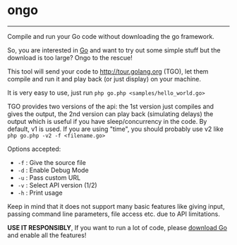 ongo
====
- - -

Compile and run your Go code without downloading the go framework.

So, you are interested in [Go](http://golang.org/) and want to try out some simple stuff but the download is too large? Ongo to the rescue!

This tool will send your code to http://tour.golang.org (TGO), let them compile and run it and play back (or just display) on your machine.

It is very easy to use, just run `php go.php <samples/hello_world.go>`

TGO provides two versions of the api: the 1st version just compiles and gives the output, the 2nd version can play back (simulating delays) the output which is useful if you have sleep/concurrency in the code. By default, v1 is used. If you are using "time", you should probably use v2 like `php go.php -v2 -f <filename.go>`

Options accepted:

* `-f` : Give the source file
* `-d` : Enable Debug Mode
* `-u` : Pass custom URL
* `-v` : Select API version (1/2)
* `-h` : Print usage
 

Keep in mind that it does not support many basic features like giving input, passing command line parameters, file access etc. due to API limitations. 

**USE IT RESPONSIBLY**, If you want to run a lot of code, please [download Go](http://golang.org/doc/install) and enable all the features!

